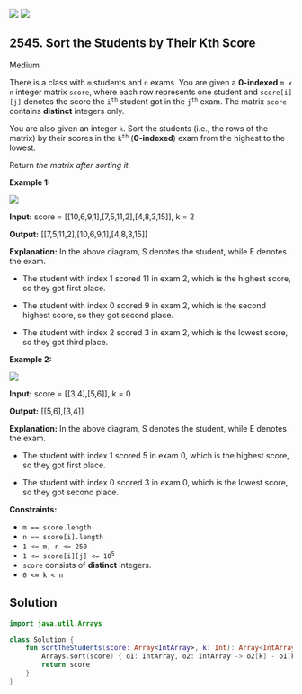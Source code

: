 [![](https://img.shields.io/github/stars/javadev/LeetCode-in-Kotlin?label=Stars&style=flat-square)](https://github.com/javadev/LeetCode-in-Kotlin)
[![](https://img.shields.io/github/forks/javadev/LeetCode-in-Kotlin?label=Fork%20me%20on%20GitHub%20&style=flat-square)](https://github.com/javadev/LeetCode-in-Kotlin/fork)

## 2545\. Sort the Students by Their Kth Score

Medium

There is a class with `m` students and `n` exams. You are given a **0-indexed** `m x n` integer matrix `score`, where each row represents one student and `score[i][j]` denotes the score the <code>i<sup>th</sup></code> student got in the <code>j<sup>th</sup></code> exam. The matrix `score` contains **distinct** integers only.

You are also given an integer `k`. Sort the students (i.e., the rows of the matrix) by their scores in the <code>k<sup>th</sup></code> (**0-indexed**) exam from the highest to the lowest.

Return _the matrix after sorting it._

**Example 1:**

![](https://assets.leetcode.com/uploads/2022/11/30/example1.png)

**Input:** score = \[\[10,6,9,1],[7,5,11,2],[4,8,3,15]], k = 2

**Output:** [[7,5,11,2],[10,6,9,1],[4,8,3,15]]

**Explanation:** In the above diagram, S denotes the student, while E denotes the exam.

- The student with index 1 scored 11 in exam 2, which is the highest score, so they got first place.

- The student with index 0 scored 9 in exam 2, which is the second highest score, so they got second place.

- The student with index 2 scored 3 in exam 2, which is the lowest score, so they got third place. 

**Example 2:**

![](https://assets.leetcode.com/uploads/2022/11/30/example2.png)

**Input:** score = \[\[3,4],[5,6]], k = 0

**Output:** [[5,6],[3,4]]

**Explanation:** In the above diagram, S denotes the student, while E denotes the exam.

- The student with index 1 scored 5 in exam 0, which is the highest score, so they got first place.

- The student with index 0 scored 3 in exam 0, which is the lowest score, so they got second place. 

**Constraints:**

*   `m == score.length`
*   `n == score[i].length`
*   `1 <= m, n <= 250`
*   <code>1 <= score[i][j] <= 10<sup>5</sup></code>
*   `score` consists of **distinct** integers.
*   `0 <= k < n`

## Solution

```kotlin
import java.util.Arrays

class Solution {
    fun sortTheStudents(score: Array<IntArray>, k: Int): Array<IntArray> {
        Arrays.sort(score) { o1: IntArray, o2: IntArray -> o2[k] - o1[k] }
        return score
    }
}
```